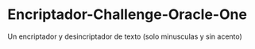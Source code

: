 # Encriptador-Challenge-Oracle-One
Un encriptador y desincriptador de texto (solo minusculas y sin acento)
